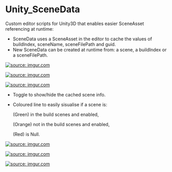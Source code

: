 # Unity_SceneData

Custom editor scripts for Unity3D that enables easier SceneAsset referencing at runtime:

- SceneData uses a SceneAsset in the editor to cache the values of buildIndex, sceneName, sceneFilePath and guid.
- New SceneData can be created at runtime from: a scene, a buildIndex or a sceneFilePath.

<a href="https://imgur.com/Mm2c5Ee.png"><img src="https://imgur.com/Mm2c5Ee.png" title="source: imgur.com" /></a>

<a href="https://imgur.com/W929bDF.png"><img src="https://imgur.com/W929bDF.png" title="source: imgur.com" /></a>

<a href="https://imgur.com/IL8ktJi.png"><img src="https://imgur.com/IL8ktJi.png" title="source: imgur.com" /></a>

- Toggle to show/hide the cached scene info.
- Coloured line to easily sisualise if a scene is:

  (Green) in the build scenes and enabled,

  (Orange) not in the build scenes and enabled,

  (Red) is Null.

<a href="https://imgur.com/LAsOiZE.png"><img src="https://imgur.com/LAsOiZE.png" title="source: imgur.com" /></a>

<a href="https://imgur.com/mdAY0Mh.png"><img src="https://imgur.com/mdAY0Mh.png" title="source: imgur.com" /></a>

<a href="https://imgur.com/W1x1QyX.png"><img src="https://imgur.com/W1x1QyX.png" title="source: imgur.com" /></a>
